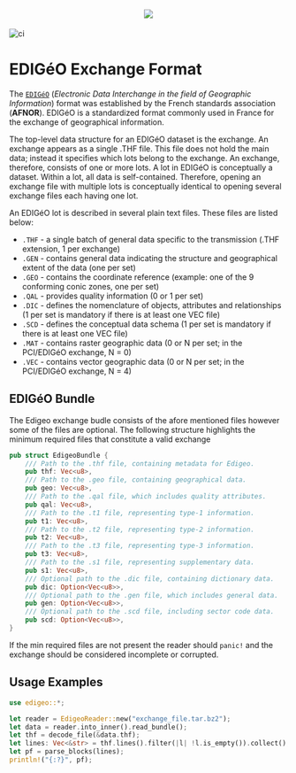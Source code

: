 <h1 align="center">
  <a href= "https://cadastre.data.gouv.fr/datasets/plan-cadastral-informatise">
  <img src="https://cadastre.data.gouv.fr/static/images/logos/cadastre.data.gouv.fr.svg">
  </a>
</h1>


![ci](https://github.com/duvenagep/edigeo/actions/workflows/main.yaml/badge.svg)


# EDIGéO Exchange Format

The [`EDIGéO`](https://www.data.gouv.fr/s/resources/plan-cadastral-informatise/20170906-150737/standard_edigeo_2013.pdf) (_Electronic Data Interchange in the field of Geographic Information_) format was established
by the French standards association (**AFNOR**). EDIGéO is a standardized format commonly used in France for
the exchange of geographical information.

The top-level data structure for an EDIGéO dataset is the exchange. An exchange appears as a single .THF file.
This file does not hold the main data; instead it specifies which lots belong to the exchange. An exchange,
therefore, consists of one or more lots. A lot in EDIGéO is conceptually a dataset. Within a lot, all data is
self-contained. Therefore, opening an exchange file with multiple lots is conceptually identical to opening
several exchange files each having one lot.

An EDIGéO lot is described in several plain text files. These files are listed below:
* `.THF` - a single batch of general data specific to the transmission (.THF extension, 1 per exchange)
* `.GEN` - contains general data indicating the structure and geographical extent of the data (one
per set)
* `.GEO` - contains the coordinate reference (example: one of the 9 conforming conic zones, one per set)
* `.QAL` - provides quality information (0 or 1 per set)
* `.DIC` - defines the nomenclature of objects, attributes and relationships (1 per set is mandatory
if there is at least one VEC file)
* `.SCD` - defines the conceptual data schema (1 per set is mandatory if there is at least one VEC file)
* `.MAT` - contains raster geographic data (0 or N per set; in the PCI/EDIGéO exchange, N = 0)
* `.VEC` - contains vector geographic data (0 or N per set; in the PCI/EDIGéO
exchange, N = 4)

## EDIGéO Bundle
The Edigeo exchange budle consists of the afore mentioned files however some of the files are optional.
The following structure highlights the minimum required files that constitute a valid exchange

```rust
pub struct EdigeoBundle {
    /// Path to the .thf file, containing metadata for Edigeo.
    pub thf: Vec<u8>,
    /// Path to the .geo file, containing geographical data.
    pub geo: Vec<u8>,
    /// Path to the .qal file, which includes quality attributes.
    pub qal: Vec<u8>,
    /// Path to the .t1 file, representing type-1 information.
    pub t1: Vec<u8>,
    /// Path to the .t2 file, representing type-2 information.
    pub t2: Vec<u8>,
    /// Path to the .t3 file, representing type-3 information.
    pub t3: Vec<u8>,
    /// Path to the .s1 file, representing supplementary data.
    pub s1: Vec<u8>,
    /// Optional path to the .dic file, containing dictionary data.
    pub dic: Option<Vec<u8>>,
    /// Optional path to the .gen file, which includes general data.
    pub gen: Option<Vec<u8>>,
    /// Optional path to the .scd file, including sector code data.
    pub scd: Option<Vec<u8>>,
}
```

If the min required files are not present the reader should `panic!` and the exchange should be considered incomplete or corrupted.

## Usage Examples
```rust
use edigeo::*;

let reader = EdigeoReader::new("exchange_file.tar.bz2");
let data = reader.into_inner().read_bundle();
let thf = decode_file(&data.thf);
let lines: Vec<&str> = thf.lines().filter(|l| !l.is_empty()).collect();
let pf = parse_blocks(lines);
println!("{:?}", pf);
```

